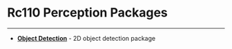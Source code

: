 # Rc110 Perception Packages #
***

- [**Object Detection**](rc110_object_detection/README.md) - 2D object detection package
